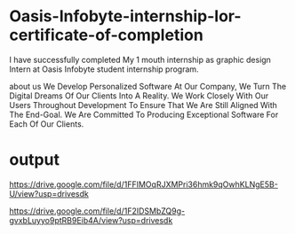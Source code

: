 # Oasis-Infobyte-internship-lor-certificate-of-completion
I have successfully completed My 1 mouth internship as graphic design Intern at Oasis Infobyte student internship program.

about us
We Develop Personalized Software At Our Company, We Turn The Digital Dreams Of Our Clients Into A Reality. We Work Closely With Our Users Throughout Development To Ensure That We Are Still Aligned With The End-Goal. We Are Committed To Producing Exceptional Software For Each Of Our Clients.

# output

https://drive.google.com/file/d/1FFIMOqRJXMPri36hmk9qOwhKLNgE5B-U/view?usp=drivesdk

https://drive.google.com/file/d/1F2IDSMbZQ9g-gvxbLuyyo9ptRB9Eib4A/view?usp=drivesdk
